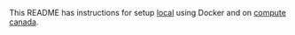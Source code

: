 This README has instructions for setup [local](docs/local.md) using Docker and on [compute canada](docs/compute_canada.md).
